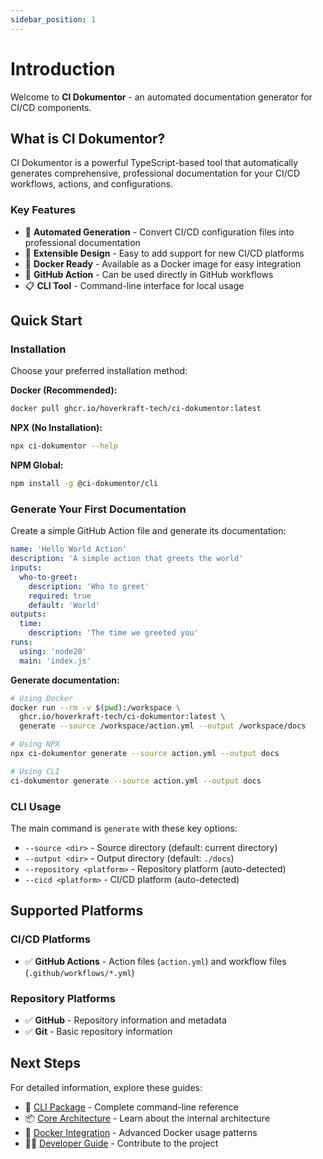 ```yaml
---
sidebar_position: 1
---
```


# Introduction

Welcome to **CI Dokumentor** - an automated documentation generator for CI/CD components.

## What is CI Dokumentor?

CI Dokumentor is a powerful TypeScript-based tool that automatically generates comprehensive, professional documentation for your CI/CD workflows, actions, and configurations.

### Key Features

- 📖 **Automated Generation** - Convert CI/CD configuration files into professional documentation
- 🔧 **Extensible Design** - Easy to add support for new CI/CD platforms
- 🐳 **Docker Ready** - Available as a Docker image for easy integration
- 🚀 **GitHub Action** - Can be used directly in GitHub workflows
- 📋 **CLI Tool** - Command-line interface for local usage

## Quick Start

### Installation

Choose your preferred installation method:

**Docker (Recommended):**

```bash
docker pull ghcr.io/hoverkraft-tech/ci-dokumentor:latest
```

**NPX (No Installation):**

```bash
npx ci-dokumentor --help
```

**NPM Global:**

```bash
npm install -g @ci-dokumentor/cli
```

### Generate Your First Documentation

Create a simple GitHub Action file and generate its documentation:

```yaml title="action.yml"
name: 'Hello World Action'
description: 'A simple action that greets the world'
inputs:
  who-to-greet:
    description: 'Who to greet'
    required: true
    default: 'World'
outputs:
  time:
    description: 'The time we greeted you'
runs:
  using: 'node20'
  main: 'index.js'
```

**Generate documentation:**

```bash
# Using Docker
docker run --rm -v $(pwd):/workspace \
  ghcr.io/hoverkraft-tech/ci-dokumentor:latest \
  generate --source /workspace/action.yml --output /workspace/docs

# Using NPX
npx ci-dokumentor generate --source action.yml --output docs

# Using CLI
ci-dokumentor generate --source action.yml --output docs
```

### CLI Usage

The main command is `generate` with these key options:

- `--source <dir>` - Source directory (default: current directory)
- `--output <dir>` - Output directory (default: `./docs`)
- `--repository <platform>` - Repository platform (auto-detected)
- `--cicd <platform>` - CI/CD platform (auto-detected)

## Supported Platforms

### CI/CD Platforms

- ✅ **GitHub Actions** - Action files (`action.yml`) and workflow files (`.github/workflows/*.yml`)

### Repository Platforms

- ✅ **GitHub** - Repository information and metadata
- ✅ **Git** - Basic repository information

## Next Steps

For detailed information, explore these guides:

- 🔧 [CLI Package](./packages/cli) - Complete command-line reference
- 📦 [Core Architecture](./packages/core) - Learn about the internal architecture
- 🐳 [Docker Integration](./integrations/docker) - Advanced Docker usage patterns
- 👨‍💻 [Developer Guide](./developers/contributing) - Contribute to the project
